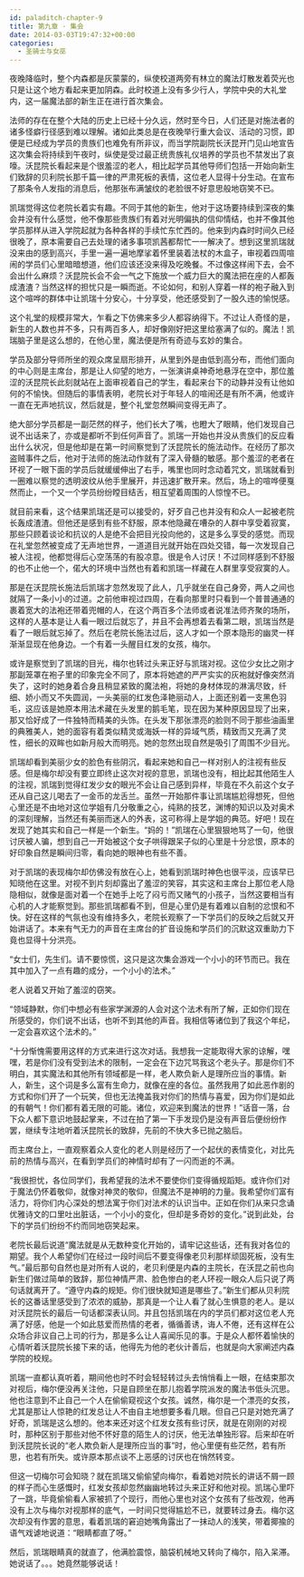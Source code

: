 ```yaml
---
id: paladitch-chapter-9
title: 第九章 · 集会
date: 2014-03-03T19:47:32+00:00
categories:
  - 圣骑士与女巫
---
```

夜晚降临时，整个内森都是灰蒙蒙的，纵使校道两旁有林立的魔法灯散发着荧光也只是让这个地方看起来更加阴森。此时校道上没有多少行人，学院中央的大礼堂内，这一届魔法部的新生正在进行首次集会。

法师的存在在整个大陆的历史上已经十分久远，然时至今日，人们还是对施法者的诸多怪癖行径感到难以理解。诸如此类总是在夜晚举行重大会议、活动的习惯，即便是已经成为学员的贵族们也难免有所非议，而当学院副院长沃昆开门见山地宣告这次集会将持续到午夜时，纵使是受过最正统贵族礼仪培养的学员也不禁发出了哀嚎。沃昆院长看起来是个很羞涩的老人，相比起学员其他导师们包括一开始向新生们致辞的贝利院长那千篇一律的严肃死板的表情，这位老人显得十分生动。在宣布了那条令人发指的消息后，他那张布满皱纹的老脸很不好意思般地窃笑不已。

凯瑞觉得这位老院长着实有趣。不同于其他的新生，他对于这场要持续到深夜的集会并没有什么感觉，他不像那些贵族们有着对光明偏执的信仰情结，也并不像其他学员那样从进入学院起就为各种各样的手续忙东忙西的。他来到内森时时间久已经很晚了，原本需要自己去处理的诸多事项凯茜都帮忙一一解决了。想到这里凯瑞就没来由的感到高兴，手里一遍一遍地摩挲着怀里装着法杖的木盒子，审视着四周喧闹的学员们心里暗暗想道，他们应该还没来得及吃晚餐。不过像这样闹下去，会不会出什么麻烦？沃昆院长会不会一气之下施放一个威力巨大的魔法把在座的人都轰成渣渣？当然这样的担忧只是一瞬而逝。不论如何，和别人穿着一样的袍子融入到这个喧哗的群体中让凯瑞十分安心，十分享受，他还感受到了一股久违的愉悦感。

这个礼堂的规模非常大，乍看之下仿佛来多少人都容纳得下。不过让人奇怪的是，新生的人数也并不多，只有两百多人，却好像刚好把这里给塞满了似的。魔法！凯瑞脑子里是这么想的，在他心里，魔法便是所有奇迹与玄妙的集合。

学员及部分导师所坐的观众席呈扇形排开，从里到外是由低到高分布，而他们面向的中心则是主席台，那是让人仰望的地方，一张演讲桌神奇地悬浮在空中，那位羞涩的沃昆院长此刻就站在上面审视着自己的学生，看起来台下的动静并没有让他如何的不愉快。但随后的事情表明，老院长对于年轻人的喧闹还是有所不满，他或许一直在无声地抗议，然后就是，整个礼堂忽然瞬间变得无声了。

绝大部分学员都是一副茫然的样子，他们长大了嘴，也瞪大了眼睛，他们发现自己说不出话来了，亦或是都听不到任何声音了。凯瑞一开始也并没从贵族们的反应看出什么状况，但是他却是在第一时间察觉到了沃昆院长的施法动作。在经历了那次盗贼事件之后，他对于法师的施法动作就有了深入骨髓的敏感。那个羞涩的老者在环视了一眼下面的学员后就缓缓伸出了右手，嘴里也同时念动着咒文，凯瑞就看到一圈难以察觉的透明波纹从他手里展开，并迅速扩散开来。然后，场上的喧哗便戛然而止，一个又一个学员纷纷瞠目结舌，相互望着周围的人惊惶不已。

就目前来看，这个结果凯瑞还是可以接受的，好歹自己也并没有和众人一起被老院长轰成渣渣。但他还是感到有些不舒服，原本他隐藏在嘈杂的人群中享受着寂寞，那些只顾着谈论和抗议的人是绝不会把目光投向他的，这是多么享受的感觉。而现在礼堂忽然被变成了无声地世界，一道道目光就开始在四处交错，每一次发现自己被人注视，他都觉得后心空荡荡的有股凉意。很是令人讨厌！不过同样感到不舒服的也不止他一个，偌大的环境中当然也有着和凯瑞一样藏在人群里享受寂寞的人。

那是在沃昆院长施法后凯瑞才忽然发现了此人，几乎就坐在自己身旁，两人之间也就隔了一条小小的过道。之前他审视过四周，在看向那里时只看到一个普普通通的裹着宽大的法袍还带着兜帽的人，在这个两百多个法师或者说准法师齐聚的场所，这样的人基本是让人看一眼过后就忘了，并且不会再想着去看第二眼，凯瑞当然是看了一眼后就忘掉了。然后在老院长施法过后，这人才如一个原本隐形的幽灵一样渐渐显现在他身边。一个有着一头醒目红发的女孩，梅尔。

或许是察觉到了凯瑞的目光，梅尔也转过头来正好与凯瑞对视。这位少女比之刚才那副笼罩在袍子里的印象完全不同了，原本将她遮的严严实实的灰袍就好像突然消失了，这时的她身着合身且稍显紧致的魔法袍，将她的身材体现的淋漓尽致，纤细、娇小而又不失圆润，一头美丽的红发色泽艳丽动人，上面还别着一支黑色羽毛，这应该是她原本用法术藏在头发里的鹅毛笔，现在因为某种原因显现了出来，那又恰好成了一件独特而精美的头饰。在头发下那张漂亮的脸则不同于那些油画里的典雅美人，她的面容有着类似精灵或海妖一样的异域气质，精致而又充满了灵性，细长的双眸也如新月般大而明亮。她的忽然出现自然是吸引了周围不少目光。

凯瑞却看到美丽少女的脸色有些阴沉，看起来她和自己一样对别人的注视有些反感。但是梅尔却没有要立即终止这次对视的意思，凯瑞也没有，相比起其他陌生人的注视，凯瑞到觉得红发少女的眼光不会让自己感到异样，毕竟在不久前这个女子还从自己这儿喝去了一金币的龙舌兰。虽然一开始那件事让凯瑞尴尬得想死，但他心里还是不由地对这位学姐有几分敬重之心，纯熟的技艺，渊博的知识以及对奥术的深刻理解，当然还有美丽而迷人的外表，这可称得上是学姐的典范。好吧！现在发现了她其实和自己一样是一个新生。“妈的！”凯瑞在心里狠狠地骂了一句，他很讨厌被人骗，想到自己一开始被这个女子哄得跟呆子似的心里是十分忿恨，原本的好印象自然是瞬间归零，看向她的眼神也有些不善。

对于凯瑞的表现梅尔却仿佛没有放在心上，她看到凯瑞时神色也很平淡，应该早已知晓他在这里。对视不到片刻却露出了羞涩的笑容，其实这和主席台上那位老人隐隐相似，就像是面对着一个在她手上吃了闷亏而又赌气的小孩子，当然这要相当有心机的人才能察觉到。那些凯瑞都看不到，但是心里仍是有着难以自制的忿恨和不快。好在这样的气氛也没有维持多久，老院长观察了一下学员们的反映之后就又开始讲话了。本来有气无力的声音在主席台的扩音设施和学员们的沉默这双重助力下竟也显得十分洪亮。

“女士们，先生们。请不要惊慌，这只是这次集会游戏一个小小的环节而已。我在其中加入了一点有趣的成分，一个小小的法术。”

老人说着又开始了羞涩的窃笑。

“领域静默，你们中想必有些家学渊源的人会对这个法术有所了解，正如你们现在所感受的，你们说不出话，也听不到其他的声音。我相信等诸位到了我这个年纪，一定会喜欢这个法术的。”

“十分惭愧需要用这样的方式来进行这次对话。我想我一定能取得大家的谅解，嘿嘿，若是你们没有受到法术的限制，一定会在下边咒骂我这个老头子。那是你们不明白，其实魔法和其他所有领域都是一样，老人欺负新人是理所应当的事情。新人，新生，这个词是多么富有生命力，就像在座的各位。虽然我用了如此恶作剧的方式和你们开了一个玩笑，但也无法掩盖我对你们的热情与喜爱，因为你们是如此的有朝气！你们都有着无限的可能。诸位，欢迎来到魔法的世界！”话音一落，台下众人都下意识地鼓起掌来，不过在拍了第一下手发现仍是没有声音后便纷纷作罢，继续专注地听着沃昆院长的致辞，先前的不快大多已抛之脑后。

而主席台上，一直观察着众人变化的老人则是经历了一个起伏的表情变化，对比先前的热情与高兴，在看到学员们的神情时却有了一闪而逝的不满。

“我很担忧，各位同学们，我希望我的法术不要使你们变得循规蹈矩。或许你们对于魔法仍怀着敬仰，就像对神灵的敬仰，但魔法不是神明的力量。我希望你们富有活力，将你们内心深处的想法寓于你们对法术的认识当中。正如在你们从来只念诵优雅诗文的口里吐出脏话，一个小小的变化，但却是多奇妙的变化。”说到此处，台下的学员们纷纷不约而同地窃笑起来。

老院长最后说道“魔法就是从无数种变化开始的，请牢记这些话，还有我对各位的期望。我个人希望你们在经过一段时间后不要变得像老贝利那样顽固死板，没有生气。”最后那句自然也是对所有人说的，老贝利便是内森的主院长，在沃昆之前也向新生们做过简单的致辞，那位神情严肃、脸色惨白的老人环视一眼众人后只说了两句话就离开了。“遵守内森的规矩。你们很快就知道是哪些了。”新生们都从贝利院长的这番话里感受到了浓浓的威胁，那真是一个让人看了就心生惧意的老人。是以对沃昆院长的最后一句话都深表认同。并且包括凯瑞在内的学员们都对这位老人充满了好感，他是一个如此慈爱而热情的老者，循循善诱，诲人不倦，还有这样在公众场合非议自己上司的行为，那是多么让人喜闻乐见的事。于是众人都怀着愉快的心情听着沃昆院长接下来的话，他得先为他的老伙计善后，也就是向大家阐述内森学院的校规。

凯瑞一直都认真听着，期间他也时不时会轻轻转过头去悄悄看上一眼，在结束那次对视后，梅尔便没再关注他，只是自顾坐在那儿抱着学院派发的魔法书低头沉思。他也注意到不止自己一个人在偷偷窥视这个女孩。诚然，梅尔是一个漂亮的女孩，尤其是那让人惊艳的红发总让人不由自主地想要多看几眼。但自己只是对她充满了好奇，凯瑞是这么想的。他本来还对这个红发女孩有些讨厌，就是在刚刚的对视时，那种区别于那些对他不怀好意的陌生人的讨厌，他无法单独形容。后来却在听到沃昆院长说的“老人欺负新人是理所应当的事”时，他心里便有些茫然，若有所思，也若有所失。或许原本那点谈不上恶感的讨厌也在悄然转变。

但这一切梅尔可会知晓？就在凯瑞又偷偷望向梅尔，看着她对院长的讲话不屑一顾的样子而心生感慨时，红发女孩却忽然幽幽地转过头来正好和他对视。凯瑞心里吓了一跳，毕竟偷偷看人家被抓了个现行，而他心里也对这个女孩有了些改观，他再没有上次与梅尔对视那样的底气，一时间只觉得尴尬不已，就要转过身去。梅尔这次却没有作罢的意思，看着凯瑞的窘迫她嘴角露出了一抹动人的浅笑，带着揶揄的语气戏谑地说道：“眼睛都直了呀。”

然后，凯瑞眼睛真的就直了，他满脸震惊，脑袋机械地又转向了梅尔，陷入呆滞。她说话了。。。她竟然能够说话！
